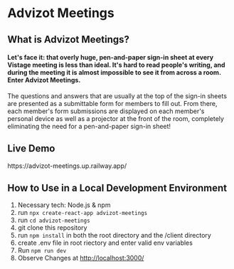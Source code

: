 # Advizot Meetings

## What is Advizot Meetings?

#### Let's face it: that overly huge, pen-and-paper sign-in sheet at every Vistage meeting is less than ideal. It's hard to read people's writing, and during the meeting it is almost impossible to see it from across a room. Enter **Advizot Meetings**.

<p>The questions and answers that are usually at the top of the sign-in sheets are presented as a submittable form for members to fill out. From there, each member's form submissions are displayed on each member's personal device as well as a projector at the front of the room, completely eliminating the need for a pen-and-paper sign-in sheet!</p>

## Live Demo

<p>https://advizot-meetings.up.railway.app/</p>

## How to Use in a Local Development Environment

1. Necessary tech: Node.js & npm
2. run `npx create-react-app advizot-meetings`
3. run `cd advizot-meetings`
4. git clone this repository
5. run `npm install` in both the root directory and the /client directory
6. create .env file in root riectory and enter valid env variables
7. Run `npm run dev`
8. Observe Changes at [http://localhost:3000/](http://localhost:3000/)
